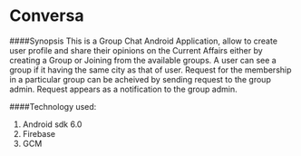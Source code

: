 # Conversa
####Synopsis
This is a Group Chat Android Application, allow to create user profile and share their opinions on the
Current Affairs either by creating a Group or Joining from the available groups.
A user can see a group if it having the same city as that of user. 
Request for the membership in a particular group can be acheived by sending request to the group admin.
Request appears as a notification to the group admin.

####Technology used:
1. Android sdk 6.0
2. Firebase
3. GCM
